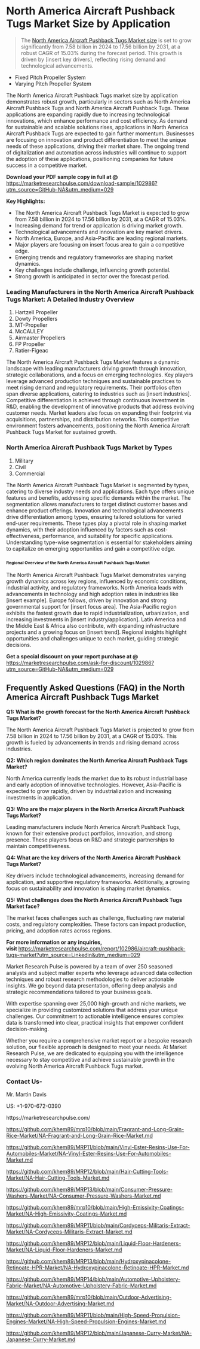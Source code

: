 <h1>North America Aircraft Pushback Tugs Market&nbsp;Size by Application</h1><blockquote><p>The <a href="https://marketresearchpulse.com/download-sample/102986?utm_source=GitHub-NA&amp;utm_medium=029">North America Aircraft Pushback Tugs Market size</a> is set to grow significantly from 7.58 billion in 2024 to 17.56 billion by 2031, at a robust CAGR of 15.03% during the forecast period. This growth is driven by [insert key drivers], reflecting rising demand and technological advancements.</p></blockquote><ul><li>Fixed Pitch Propeller System<li> Varying Pitch Propeller System</li></ul><p>The North America Aircraft Pushback Tugs market size by application demonstrates robust growth, particularly in sectors such as North America Aircraft Pushback Tugs and North America Aircraft Pushback Tugs. These applications are expanding rapidly due to increasing technological innovations, which enhance performance and cost efficiency. As demand for sustainable and scalable solutions rises, applications in North America Aircraft Pushback Tugs are expected to gain further momentum. Businesses are focusing on innovation and product differentiation to meet the unique needs of these applications, driving their market share. The ongoing trend of digitalization and automation across industries will continue to support the adoption of these applications, positioning companies for future success in a competitive market.</p><p><strong>Download your PDF sample copy in full at @ </strong><a href="https://marketresearchpulse.com/download-sample/102986?utm_source=GitHub-NA&amp;utm_medium=029">https://marketresearchpulse.com/download-sample/102986?utm_source=GitHub-NA&amp;utm_medium=029</a></p><p><strong>Key Highlights: </strong></p><ul><li>The North America Aircraft Pushback Tugs Market is expected to grow from 7.58 billion in 2024 to 17.56 billion by 2031, at a CAGR of 15.03%.</li><li>Increasing demand for trend or application is driving market growth.</li><li>Technological advancements and innovation are key market drivers.</li><li>North America, Europe, and Asia-Pacific are leading regional markets.</li><li>Major players are focusing on insert focus area to gain a competitive edge.</li><li>Emerging trends and regulatory frameworks are shaping market dynamics.</li><li>Key challenges include challenge, influencing growth potential.</li><li>Strong growth is anticipated in sector over the forecast period.</li></ul><h3>Leading Manufacturers in the North America Aircraft Pushback Tugs Market: A Detailed Industry Overview</h3><ol><li>Hartzell Propeller</li><li>Dowty Propellers</li><li>MT-Propeller</li><li>McCAULEY</li><li>Airmaster Propellers</li><li>FP Propeller</li><li>Ratier-Figeac</li></ol><div class="flex max-w-full flex-col flex-grow"><div class="min-h-8 text-message flex w-full flex-col items-end gap-2 whitespace-normal break-words [.text-message+&amp;]:mt-5" dir="auto" data-message-author-role="assistant" data-message-id="fd8432e4-4910-450d-b182-61b7bfb0a01f" data-message-model-slug="gpt-4o"><div class="flex w-full flex-col gap-1 empty:hidden first:pt-[3px]"><div class="markdown prose w-full break-words dark:prose-invert light"><p>The North America Aircraft Pushback Tugs Market features a dynamic landscape with leading manufacturers driving growth through innovation, strategic collaborations, and a focus on emerging technologies. Key players leverage advanced production techniques and sustainable practices to meet rising demand and regulatory requirements. Their portfolios often span diverse applications, catering to industries such as [insert industries]. Competitive differentiation is achieved through continuous investment in R&amp;D, enabling the development of innovative products that address evolving customer needs. Market leaders also focus on expanding their footprint via acquisitions, partnerships, and distribution networks. This competitive environment fosters advancements, positioning the North America Aircraft Pushback Tugs Market for sustained growth.</p></div></div></div></div><h3>North America Aircraft Pushback Tugs Market by Types</h3><ol><li>Military<li> Civil<li> Commercial</li></ol><div class="flex max-w-full flex-col flex-grow"><div class="min-h-8 text-message flex w-full flex-col items-end gap-2 whitespace-normal break-words [.text-message+&amp;]:mt-5" dir="auto" data-message-author-role="assistant" data-message-id="084470be-0bb7-4664-bddf-5156b4f41249" data-message-model-slug="gpt-4o-mini"><div class="flex w-full flex-col gap-1 empty:hidden first:pt-[3px]"><div class="markdown prose w-full break-words dark:prose-invert light"><p>The North America Aircraft Pushback Tugs Market is segmented by types, catering to diverse industry needs and applications. Each type offers unique features and benefits, addressing specific demands within the market. The segmentation allows manufacturers to target distinct customer bases and enhance product offerings. Innovation and technological advancements drive differentiation among types, ensuring tailored solutions for varied end-user requirements. These types play a pivotal role in shaping market dynamics, with their adoption influenced by factors such as cost-effectiveness, performance, and suitability for specific applications. Understanding type-wise segmentation is essential for stakeholders aiming to capitalize on emerging opportunities and gain a competitive edge.</p></div></div></div></div><h3><span style="font-size: 11px;">Regional Overview of the North America Aircraft Pushback Tugs Market</span></h3><div class="flex max-w-full flex-col flex-grow"><div class="min-h-8 text-message flex w-full flex-col items-end gap-2 whitespace-normal break-words [.text-message+&amp;]:mt-5" dir="auto" data-message-author-role="assistant" data-message-id="e9038762-ce64-4e30-91c9-9bd413514231" data-message-model-slug="gpt-4o-mini"><div class="flex w-full flex-col gap-1 empty:hidden first:pt-[3px]"><div class="markdown prose w-full break-words dark:prose-invert light"><p>The North America Aircraft Pushback Tugs Market demonstrates varying growth dynamics across key regions, influenced by economic conditions, industrial activity, and regulatory frameworks. North America leads with advancements in technology and high adoption rates in industries like [insert example]. Europe follows, driven by innovation and strong governmental support for [insert focus area]. The Asia-Pacific region exhibits the fastest growth due to rapid industrialization, urbanization, and increasing investments in [insert industry/application]. Latin America and the Middle East &amp; Africa also contribute, with expanding infrastructure projects and a growing focus on [insert trend]. Regional insights highlight opportunities and challenges unique to each market, guiding strategic decisions.</p></div></div></div></div><p><strong>Get a special discount on your report purchase at @ </strong><a href="https://marketresearchpulse.com/ask-for-discount/102986?utm_source=GitHub-NA&amp;utm_medium=029">https://marketresearchpulse.com/ask-for-discount/102986?utm_source=GitHub-NA&amp;utm_medium=029</a></p><h2>Frequently Asked Questions (FAQ) in the North America Aircraft Pushback Tugs Market</h2><p><strong>Q1: What is the growth forecast for the North America Aircraft Pushback Tugs Market?</strong></p><p>The North America Aircraft Pushback Tugs Market is projected to grow from 7.58 billion in 2024 to 17.56 billion by 2031, at a CAGR of 15.03%. This growth is fueled by advancements in trends and rising demand across industries.</p><p><strong>Q2: Which region dominates the North America Aircraft Pushback Tugs Market?</strong></p><p>North America currently leads the market due to its robust industrial base and early adoption of innovative technologies. However, Asia-Pacific is expected to grow rapidly, driven by industrialization and increasing investments in application.</p><p><strong>Q3: Who are the major players in the North America Aircraft Pushback Tugs Market?</strong></p><p>Leading manufacturers include North America Aircraft Pushback Tugs, known for their extensive product portfolios, innovation, and strong presence. These players focus on R&amp;D and strategic partnerships to maintain competitiveness.</p><p><strong>Q4: What are the key drivers of the North America Aircraft Pushback Tugs Market?</strong></p><p>Key drivers include technological advancements, increasing demand for application, and supportive regulatory frameworks. Additionally, a growing focus on sustainability and innovation is shaping market dynamics.</p><p><strong>Q5: What challenges does the North America Aircraft Pushback Tugs Market face?</strong></p><p>The market faces challenges such as challenge, fluctuating raw material costs, and regulatory complexities. These factors can impact production, pricing, and adoption rates across regions.</p><p><strong>For more information or any inquiries, visit&nbsp;</strong><a href="https://marketresearchpulse.com/report/102986/aircraft-pushback-tugs-market?utm_source=Linkedin&utm_medium=029">https://marketresearchpulse.com/report/102986/aircraft-pushback-tugs-market?utm_source=Linkedin&utm_medium=029</a></p><p>Market Research Pulse is powered by a team of over 250 seasoned analysts and subject matter experts who leverage advanced data collection techniques and robust research methodologies to deliver actionable insights. We go beyond data presentation, offering deep analysis and strategic recommendations tailored to your business goals.</p><p>With expertise spanning over 25,000 high-growth and niche markets, we specialize in providing customized solutions that address your unique challenges. Our commitment to actionable intelligence ensures complex data is transformed into clear, practical insights that empower confident decision-making.</p><p>Whether you require a comprehensive market report or a bespoke research solution, our flexible approach is designed to meet your needs. At Market Research Pulse, we are dedicated to equipping you with the intelligence necessary to stay competitive and achieve sustainable growth in the evolving North America Aircraft Pushback Tugs market.</p><h3><strong>Contact Us-</strong></h3><p>Mr. Martin Davis</p><p>US: +1-970-672-0390</p><p>https://marketresearchpulse.com/</p><p><a href="https://github.com/khem89/mrp10/blob/main/Fragrant-and-Long-Grain-Rice-Market/NA-Fragrant-and-Long-Grain-Rice-Market.md">https://github.com/khem89/mrp10/blob/main/Fragrant-and-Long-Grain-Rice-Market/NA-Fragrant-and-Long-Grain-Rice-Market.md</a></p><p><a href="https://github.com/khem89/MRP11/blob/main/Vinyl-Ester-Resins-Use-For-Automobiles-Market/NA-Vinyl-Ester-Resins-Use-For-Automobiles-Market.md">https://github.com/khem89/MRP11/blob/main/Vinyl-Ester-Resins-Use-For-Automobiles-Market/NA-Vinyl-Ester-Resins-Use-For-Automobiles-Market.md</a></p><p><a href="https://github.com/khem89/MRP12/blob/main/Hair-Cutting-Tools-Market/NA-Hair-Cutting-Tools-Market.md">https://github.com/khem89/MRP12/blob/main/Hair-Cutting-Tools-Market/NA-Hair-Cutting-Tools-Market.md</a></p><p><a href="https://github.com/khem89/MRP13/blob/main/Consumer-Pressure-Washers-Market/NA-Consumer-Pressure-Washers-Market.md">https://github.com/khem89/MRP13/blob/main/Consumer-Pressure-Washers-Market/NA-Consumer-Pressure-Washers-Market.md</a></p><p><a href="https://github.com/khem89/mrp10/blob/main/High-Emissivity-Coatings-Market/NA-High-Emissivity-Coatings-Market.md">https://github.com/khem89/mrp10/blob/main/High-Emissivity-Coatings-Market/NA-High-Emissivity-Coatings-Market.md</a></p><p><a href="https://github.com/khem89/MRP11/blob/main/Cordyceps-Militaris-Extract-Market/NA-Cordyceps-Militaris-Extract-Market.md">https://github.com/khem89/MRP11/blob/main/Cordyceps-Militaris-Extract-Market/NA-Cordyceps-Militaris-Extract-Market.md</a></p><p><a href="https://github.com/khem89/MRP12/blob/main/Liquid-Floor-Hardeners-Market/NA-Liquid-Floor-Hardeners-Market.md">https://github.com/khem89/MRP12/blob/main/Liquid-Floor-Hardeners-Market/NA-Liquid-Floor-Hardeners-Market.md</a></p><p><a href="https://github.com/khem89/MRP13/blob/main/Hydroxypinacolone-Retinoate-HPR-Market/NA-Hydroxypinacolone-Retinoate-HPR-Market.md">https://github.com/khem89/MRP13/blob/main/Hydroxypinacolone-Retinoate-HPR-Market/NA-Hydroxypinacolone-Retinoate-HPR-Market.md</a></p><p><a href="https://github.com/khem89/MRP14/blob/main/Automotive-Upholstery-Fabric-Market/NA-Automotive-Upholstery-Fabric-Market.md">https://github.com/khem89/MRP14/blob/main/Automotive-Upholstery-Fabric-Market/NA-Automotive-Upholstery-Fabric-Market.md</a></p><p><a href="https://github.com/khem89/mrp10/blob/main/Outdoor-Advertising-Market/NA-Outdoor-Advertising-Market.md">https://github.com/khem89/mrp10/blob/main/Outdoor-Advertising-Market/NA-Outdoor-Advertising-Market.md</a></p><p><a href="https://github.com/khem89/MRP11/blob/main/High-Speed-Propulsion-Engines-Market/NA-High-Speed-Propulsion-Engines-Market.md">https://github.com/khem89/MRP11/blob/main/High-Speed-Propulsion-Engines-Market/NA-High-Speed-Propulsion-Engines-Market.md</a></p><p><a href="https://github.com/khem89/MRP12/blob/main/Japanese-Curry-Market/NA-Japanese-Curry-Market.md">https://github.com/khem89/MRP12/blob/main/Japanese-Curry-Market/NA-Japanese-Curry-Market.md</a></p>
